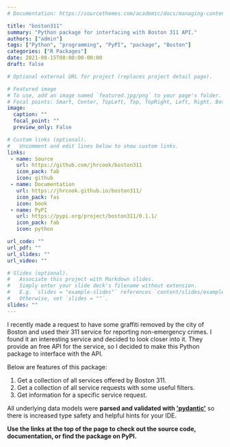```yaml
---
# Documentation: https://sourcethemes.com/academic/docs/managing-content/

title: "boston311"
summary: "Python package for interfacing with Boston 311 API."
authors: ["admin"]
tags: ["Python", "programming", "PyPI", "package", "Boston"]
categories: ["R Packages"]
date: 2021-08-15T08:00:00-00:00
draft: false

# Optional external URL for project (replaces project detail page).

# Featured image
# To use, add an image named `featured.jpg/png` to your page's folder.
# Focal points: Smart, Center, TopLeft, Top, TopRight, Left, Right, BottomLeft, Bottom, BottomRight.
image:
  caption: ""
  focal_point: ""
  preview_only: False

# Custom links (optional).
#   Uncomment and edit lines below to show custom links.
links:
 - name: Source
   url: https://github.com/jhrcook/boston311
   icon_pack: fab
   icon: github
 - name: Documentation
   url: https://jhrcook.github.io/boston311/
   icon_pack: fas
   icon: book
 - name: PyPI
   url: https://pypi.org/project/boston311/0.1.1/
   icon_pack: fab
   icon: python

url_code: ""
url_pdf: ""
url_slides: ""
url_video: ""

# Slides (optional).
#   Associate this project with Markdown slides.
#   Simply enter your slide deck's filename without extension.
#   E.g. `slides = "example-slides"` references `content/slides/example-slides.md`.
#   Otherwise, set `slides = ""`.
slides: ""
---
```


I recently made a request to have some graffiti removed by the city of Boston and used their 311 service for reporting non-emergency crimes. I found it an interesting service and decided to look closer into it. They provide an free API for the service, so I decided to make this Python package to interface with the API.

Below are features of this package:

1. Get a collection of all services offered by Boston 311.
2. Get a collection of all service requests with some useful filters.
3. Get information for a specific service request.

All underlying data models were **parsed and validated with ['pydantic'](https://pydantic-docs.helpmanual.io/)** so there is increased type safety and helpful hints for your IDE.

**Use the links at the top of the page to check out the source code, documentation, or find the package on PyPI.**

